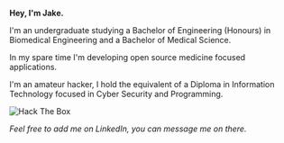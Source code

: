 **Hey, I'm Jake.**

I'm an undergraduate studying a Bachelor of Engineering (Honours) in Biomedical Engineering and a Bachelor of Medical Science.

In my spare time I'm developing open source medicine focused applications.

I'm an amateur hacker, I hold the equivalent of a Diploma in Information Technology focused in Cyber Security and Programming.

![Hack The Box](https://www.hackthebox.eu/badge/image/274312)

_Feel free to add me on LinkedIn, you can message me on there._
